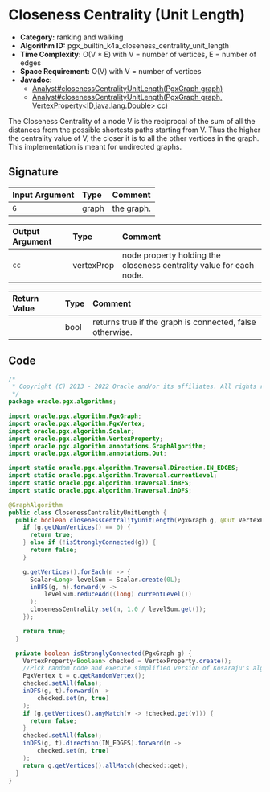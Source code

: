 # Closeness Centrality (Unit Length)

- **Category:** ranking and walking
- **Algorithm ID:** pgx_builtin_k4a_closeness_centrality_unit_length
- **Time Complexity:** O(V * E) with V = number of vertices, E = number of edges
- **Space Requirement:** O(V) with V = number of vertices
- **Javadoc:** 
  - [Analyst#closenessCentralityUnitLength(PgxGraph graph)](https://docs.oracle.com/en/database/oracle/property-graph/22.3/spgjv/oracle/pgx/api/Analyst.html#closenessCentralityUnitLength-oracle.pgx.api.PgxGraph-)
  - [Analyst#closenessCentralityUnitLength(PgxGraph graph, VertexProperty<ID,java.lang.Double> cc)](https://docs.oracle.com/en/database/oracle/property-graph/22.3/spgjv/oracle/pgx/api/Analyst.html#closenessCentralityUnitLength-oracle.pgx.api.PgxGraph-oracle.pgx.api.VertexProperty-)

The Closeness Centrality of a node V is the reciprocal of the sum of all the distances from the possible shortests paths starting from V. Thus the higher the centrality value of V, the closer it is to all the other vertices in the graph. This implementation is meant for undirected graphs.


## Signature

| Input Argument | Type | Comment |
| :--- | :--- | :--- |
| `G` | graph | the graph. |

| Output Argument | Type | Comment |
| :--- | :--- | :--- |
| `cc` | vertexProp<double> | node property holding the closeness centrality value for each node. |

| Return Value | Type | Comment |
| :--- | :--- | :--- |
| | bool | returns true if the graph is connected, false otherwise. |

## Code

```java
/*
 * Copyright (C) 2013 - 2022 Oracle and/or its affiliates. All rights reserved.
 */
package oracle.pgx.algorithms;

import oracle.pgx.algorithm.PgxGraph;
import oracle.pgx.algorithm.PgxVertex;
import oracle.pgx.algorithm.Scalar;
import oracle.pgx.algorithm.VertexProperty;
import oracle.pgx.algorithm.annotations.GraphAlgorithm;
import oracle.pgx.algorithm.annotations.Out;

import static oracle.pgx.algorithm.Traversal.Direction.IN_EDGES;
import static oracle.pgx.algorithm.Traversal.currentLevel;
import static oracle.pgx.algorithm.Traversal.inBFS;
import static oracle.pgx.algorithm.Traversal.inDFS;

@GraphAlgorithm
public class ClosenessCentralityUnitLength {
  public boolean closenessCentralityUnitLength(PgxGraph g, @Out VertexProperty<Double> closenessCentrality) {
    if (g.getNumVertices() == 0) {
      return true;
    } else if (!isStronglyConnected(g)) {
      return false;
    }

    g.getVertices().forEach(n -> {
      Scalar<Long> levelSum = Scalar.create(0L);
      inBFS(g, n).forward(v ->
          levelSum.reduceAdd((long) currentLevel())
      );
      closenessCentrality.set(n, 1.0 / levelSum.get());
    });

    return true;
  }

  private boolean isStronglyConnected(PgxGraph g) {
    VertexProperty<Boolean> checked = VertexProperty.create();
    //Pick random node and execute simplified version of Kosaraju's algorithm
    PgxVertex t = g.getRandomVertex();
    checked.setAll(false);
    inDFS(g, t).forward(n ->
        checked.set(n, true)
    );
    if (g.getVertices().anyMatch(v -> !checked.get(v))) {
      return false;
    }
    checked.setAll(false);
    inDFS(g, t).direction(IN_EDGES).forward(n ->
        checked.set(n, true)
    );
    return g.getVertices().allMatch(checked::get);
  }
}
```
